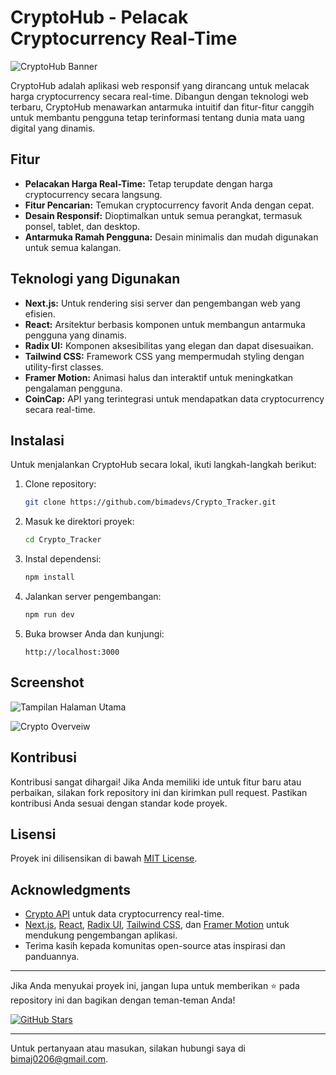 # CryptoHub - Pelacak Cryptocurrency Real-Time

![CryptoHub Banner](https://crypto-tracker-rho-three.vercel.app/readme/BTC-overview.png) <!-- Opsional: Tambahkan banner gambar untuk proyek Anda -->

CryptoHub adalah aplikasi web responsif yang dirancang untuk melacak harga cryptocurrency secara real-time. Dibangun dengan teknologi web terbaru, CryptoHub menawarkan antarmuka intuitif dan fitur-fitur canggih untuk membantu pengguna tetap terinformasi tentang dunia mata uang digital yang dinamis.

## Fitur

- **Pelacakan Harga Real-Time:** Tetap terupdate dengan harga cryptocurrency secara langsung.
- **Fitur Pencarian:** Temukan cryptocurrency favorit Anda dengan cepat.
- **Desain Responsif:** Dioptimalkan untuk semua perangkat, termasuk ponsel, tablet, dan desktop.
- **Antarmuka Ramah Pengguna:** Desain minimalis dan mudah digunakan untuk semua kalangan.

## Teknologi yang Digunakan

- **Next.js:** Untuk rendering sisi server dan pengembangan web yang efisien.
- **React:** Arsitektur berbasis komponen untuk membangun antarmuka pengguna yang dinamis.
- **Radix UI:** Komponen aksesibilitas yang elegan dan dapat disesuaikan.
- **Tailwind CSS:** Framework CSS yang mempermudah styling dengan utility-first classes.
- **Framer Motion:** Animasi halus dan interaktif untuk meningkatkan pengalaman pengguna.
- **CoinCap:** API yang terintegrasi untuk mendapatkan data cryptocurrency secara real-time.

## Instalasi

Untuk menjalankan CryptoHub secara lokal, ikuti langkah-langkah berikut:

1. Clone repository:

   ```bash
   git clone https://github.com/bimadevs/Crypto_Tracker.git
   ```

2. Masuk ke direktori proyek:

   ```bash
   cd Crypto_Tracker
   ```

3. Instal dependensi:

   ```bash
   npm install
   ```

4. Jalankan server pengembangan:

   ```bash
   npm run dev
   ```

5. Buka browser Anda dan kunjungi:

   ```
   http://localhost:3000
   ```

## Screenshot

![Tampilan Halaman Utama](https://crypto-tracker-rho-three.vercel.app/og-image.png) <!-- Ganti dengan tautan screenshot yang relevan -->

![Crypto Overveiw](https://crypto-tracker-rho-three.vercel.app/readme/BTC-overview.png) <!-- Ganti dengan tautan screenshot yang relevan -->



## Kontribusi

Kontribusi sangat dihargai! Jika Anda memiliki ide untuk fitur baru atau perbaikan, silakan fork repository ini dan kirimkan pull request. Pastikan kontribusi Anda sesuai dengan standar kode proyek.

## Lisensi

Proyek ini dilisensikan di bawah [MIT License](LICENSE).

## Acknowledgments

- [Crypto API](https://api.coincap.io) untuk data cryptocurrency real-time.
- [Next.js](https://nextjs.org/), [React](https://reactjs.org/), [Radix UI](https://www.radix-ui.com/), [Tailwind CSS](https://tailwindcss.com/), dan [Framer Motion](https://www.framer.com/motion/) untuk mendukung pengembangan aplikasi.
- Terima kasih kepada komunitas open-source atas inspirasi dan panduannya.

---

Jika Anda menyukai proyek ini, jangan lupa untuk memberikan ⭐ pada repository ini dan bagikan dengan teman-teman Anda!

[![GitHub Stars](https://img.shields.io/github/stars/bimadevs/Crypto_Tracker?style=social)](https://github.com/bimadevs/Crypto_Tracker/stargazers)

---

Untuk pertanyaan atau masukan, silakan hubungi saya di [bimaj0206@gmail.com](mailto:bimaj0206@gmail.com).
